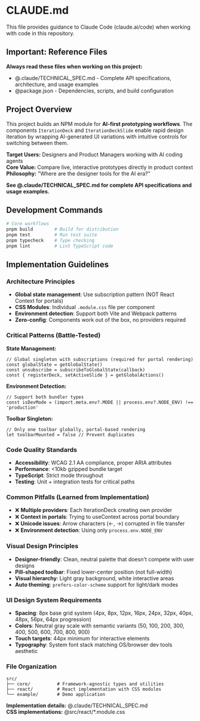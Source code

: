 # CLAUDE.md

This file provides guidance to Claude Code (claude.ai/code) when working with code in this repository.

## Important: Reference Files

**Always read these files when working on this project:**
- @.claude/TECHNICAL_SPEC.md - Complete API specifications, architecture, and usage examples
- @package.json - Dependencies, scripts, and build configuration

## Project Overview

This project builds an NPM module for **AI-first prototyping workflows**. The components `IterationDeck` and `IterationDeckSlide` enable rapid design iteration by wrapping AI-generated UI variations with intuitive controls for switching between them.

**Target Users:** Designers and Product Managers working with AI coding agents  
**Core Value:** Compare live, interactive prototypes directly in product context  
**Philosophy:** "Where are the designer tools for the AI era?"

**See @.claude/TECHNICAL_SPEC.md for complete API specifications and usage examples.**

## Development Commands

```bash
# Core workflows
pnpm build        # Build for distribution  
pnpm test         # Run test suite
pnpm typecheck    # Type checking
pnpm lint         # Lint TypeScript code
```

## Implementation Guidelines

### Architecture Principles
- **Global state management**: Use subscription pattern (NOT React Context for portals)
- **CSS Modules**: Individual `.module.css` file per component
- **Environment detection**: Support both Vite and Webpack patterns
- **Zero-config**: Components work out of the box, no providers required

### Critical Patterns (Battle-Tested)

**State Management:**
```tsx
// Global singleton with subscriptions (required for portal rendering)
const globalState = getGlobalState()
const unsubscribe = subscribeToGlobalState(callback)
const { registerDeck, setActiveSlide } = getGlobalActions()
```

**Environment Detection:**
```tsx
// Support both bundler types
const isDevMode = (import.meta.env?.MODE || process.env?.NODE_ENV) !== 'production'
```

**Toolbar Singleton:**
```tsx
// Only one toolbar globally, portal-based rendering
let toolbarMounted = false // Prevent duplicates
```

### Code Quality Standards
- **Accessibility**: WCAG 2.1 AA compliance, proper ARIA attributes
- **Performance**: <10kb gzipped bundle target
- **TypeScript**: Strict mode throughout
- **Testing**: Unit + integration tests for critical paths

### Common Pitfalls (Learned from Implementation)
- ❌ **Multiple providers**: Each IterationDeck creating own provider  
- ❌ **Context in portals**: Trying to useContext across portal boundary
- ❌ **Unicode issues**: Arrow characters (←, →) corrupted in file transfer
- ❌ **Environment detection**: Using only `process.env.NODE_ENV`

### Visual Design Principles
- **Designer-friendly**: Clean, neutral palette that doesn't compete with user designs
- **Pill-shaped toolbar**: Fixed lower-center position (not full-width)
- **Visual hierarchy**: Light gray background, white interactive areas
- **Auto theming**: `prefers-color-scheme` support for light/dark modes

### UI Design System Requirements
- **Spacing**: 8px base grid system (4px, 8px, 12px, 16px, 24px, 32px, 40px, 48px, 56px, 64px progression)
- **Colors**: Neutral gray scale with semantic variants (50, 100, 200, 300, 400, 500, 600, 700, 800, 900)
- **Touch targets**: 44px minimum for interactive elements
- **Typography**: System font stack matching OS/browser dev tools aesthetic

### File Organization
```
src/
├── core/          # Framework-agnostic types and utilities
├── react/         # React implementation with CSS modules
└── example/       # Demo application
```

**Implementation details:** @.claude/TECHNICAL_SPEC.md  
**CSS implementations:** @src/react/*.module.css